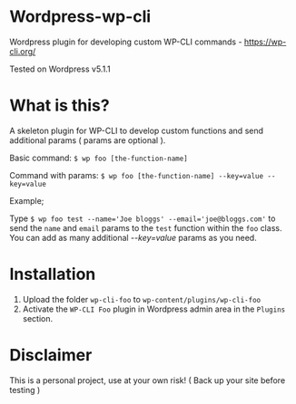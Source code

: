 # Wordpress-wp-cli
Wordpress plugin for developing custom WP-CLI commands - https://wp-cli.org/

Tested on Wordpress v5.1.1

# What is this?

A skeleton plugin for WP-CLI to develop custom functions and send additional params ( params are optional ).

Basic command: `$ wp foo [the-function-name]`

Command with params: `$ wp foo [the-function-name] --key=value --key=value`

Example; 

Type `$ wp foo test --name='Joe bloggs' --email='joe@bloggs.com'` to send the `name` and `email` params to the `test` function within the `foo` class. You can add as many additional *--key=value* params as you need.

# Installation

1) Upload the folder `wp-cli-foo` to `wp-content/plugins/wp-cli-foo`
2) Activate the `WP-CLI Foo` plugin in Wordpress admin area in the `Plugins` section.

# Disclaimer

This is a personal project, use at your own risk! ( Back up your site before testing )


